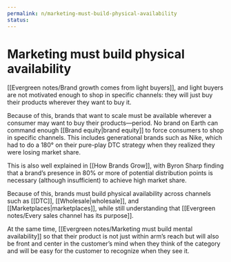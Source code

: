 ```yaml
---
permalink: n/marketing-must-build-physical-availability
status: 
---
```

# Marketing must build physical availability

[[Evergreen notes/Brand growth comes from light buyers]], and light buyers are not motivated enough to shop in specific channels: they will just buy their products wherever they want to buy it.

Because of this, brands that want to scale must be available wherever a consumer may want to buy their products—period. No brand on Earth can command enough [[Brand equity|brand equity]] to force consumers to shop in specific channels. This includes generational brands such as Nike, which had to do a 180° on their pure-play DTC strategy when they realized they were losing market share.

This is also well explained in [[How Brands Grow]], with Byron Sharp finding that a brand’s presence in 80% or more of potential distribution points is necessary (although insufficient) to achieve high market share.

Because of this, brands must build physical availability across channels such as [[DTC]], [[Wholesale|wholesale]], and [[Marketplaces|marketplaces]], while still understanding that [[Evergreen notes/Every sales channel has its purpose]].

At the same time, [[Evergreen notes/Marketing must build mental availability]] so that their product is not just within arm’s reach but will also be front and center in the customer’s mind when they think of the category and will be easy for the customer to recognize when they see it.
